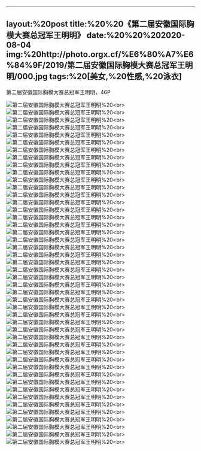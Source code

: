 ﻿---
layout:%20post
title:%20%20《第二届安徽国际胸模大赛总冠军王明明》
date:%20%20%202020-08-04
img:%20http://photo.orgx.cf/%E6%80%A7%E6%84%9F/2019/第二届安徽国际胸模大赛总冠军王明明/000.jpg
tags:%20[美女,%20性感,%20泳衣]
---

第二届安徽国际胸模大赛总冠军王明明，46P

![第二届安徽国际胸模大赛总冠军王明明](http://photo.orgx.cf/%E6%80%A7%E6%84%9F/2019/第二届安徽国际胸模大赛总冠军王明明/001.jpg%20''第二届安徽国际胸模大赛总冠军王明明'')%20<br>
![第二届安徽国际胸模大赛总冠军王明明](http://photo.orgx.cf/%E6%80%A7%E6%84%9F/2019/第二届安徽国际胸模大赛总冠军王明明/002.jpg%20''第二届安徽国际胸模大赛总冠军王明明'')%20<br>
![第二届安徽国际胸模大赛总冠军王明明](http://photo.orgx.cf/%E6%80%A7%E6%84%9F/2019/第二届安徽国际胸模大赛总冠军王明明/003.jpg%20''第二届安徽国际胸模大赛总冠军王明明'')%20<br>
![第二届安徽国际胸模大赛总冠军王明明](http://photo.orgx.cf/%E6%80%A7%E6%84%9F/2019/第二届安徽国际胸模大赛总冠军王明明/004.jpg%20''第二届安徽国际胸模大赛总冠军王明明'')%20<br>
![第二届安徽国际胸模大赛总冠军王明明](http://photo.orgx.cf/%E6%80%A7%E6%84%9F/2019/第二届安徽国际胸模大赛总冠军王明明/005.jpg%20''第二届安徽国际胸模大赛总冠军王明明'')%20<br>
![第二届安徽国际胸模大赛总冠军王明明](http://photo.orgx.cf/%E6%80%A7%E6%84%9F/2019/第二届安徽国际胸模大赛总冠军王明明/006.jpg%20''第二届安徽国际胸模大赛总冠军王明明'')%20<br>
![第二届安徽国际胸模大赛总冠军王明明](http://photo.orgx.cf/%E6%80%A7%E6%84%9F/2019/第二届安徽国际胸模大赛总冠军王明明/007.jpg%20''第二届安徽国际胸模大赛总冠军王明明'')%20<br>
![第二届安徽国际胸模大赛总冠军王明明](http://photo.orgx.cf/%E6%80%A7%E6%84%9F/2019/第二届安徽国际胸模大赛总冠军王明明/008.jpg%20''第二届安徽国际胸模大赛总冠军王明明'')%20<br>
![第二届安徽国际胸模大赛总冠军王明明](http://photo.orgx.cf/%E6%80%A7%E6%84%9F/2019/第二届安徽国际胸模大赛总冠军王明明/009.jpg%20''第二届安徽国际胸模大赛总冠军王明明'')%20<br>
![第二届安徽国际胸模大赛总冠军王明明](http://photo.orgx.cf/%E6%80%A7%E6%84%9F/2019/第二届安徽国际胸模大赛总冠军王明明/010.jpg%20''第二届安徽国际胸模大赛总冠军王明明'')%20<br>
![第二届安徽国际胸模大赛总冠军王明明](http://photo.orgx.cf/%E6%80%A7%E6%84%9F/2019/第二届安徽国际胸模大赛总冠军王明明/011.jpg%20''第二届安徽国际胸模大赛总冠军王明明'')%20<br>
![第二届安徽国际胸模大赛总冠军王明明](http://photo.orgx.cf/%E6%80%A7%E6%84%9F/2019/第二届安徽国际胸模大赛总冠军王明明/012.jpg%20''第二届安徽国际胸模大赛总冠军王明明'')%20<br>
![第二届安徽国际胸模大赛总冠军王明明](http://photo.orgx.cf/%E6%80%A7%E6%84%9F/2019/第二届安徽国际胸模大赛总冠军王明明/013.jpg%20''第二届安徽国际胸模大赛总冠军王明明'')%20<br>
![第二届安徽国际胸模大赛总冠军王明明](http://photo.orgx.cf/%E6%80%A7%E6%84%9F/2019/第二届安徽国际胸模大赛总冠军王明明/014.jpg%20''第二届安徽国际胸模大赛总冠军王明明'')%20<br>
![第二届安徽国际胸模大赛总冠军王明明](http://photo.orgx.cf/%E6%80%A7%E6%84%9F/2019/第二届安徽国际胸模大赛总冠军王明明/015.jpg%20''第二届安徽国际胸模大赛总冠军王明明'')%20<br>
![第二届安徽国际胸模大赛总冠军王明明](http://photo.orgx.cf/%E6%80%A7%E6%84%9F/2019/第二届安徽国际胸模大赛总冠军王明明/016.jpg%20''第二届安徽国际胸模大赛总冠军王明明'')%20<br>
![第二届安徽国际胸模大赛总冠军王明明](http://photo.orgx.cf/%E6%80%A7%E6%84%9F/2019/第二届安徽国际胸模大赛总冠军王明明/017.jpg%20''第二届安徽国际胸模大赛总冠军王明明'')%20<br>
![第二届安徽国际胸模大赛总冠军王明明](http://photo.orgx.cf/%E6%80%A7%E6%84%9F/2019/第二届安徽国际胸模大赛总冠军王明明/018.jpg%20''第二届安徽国际胸模大赛总冠军王明明'')%20<br>
![第二届安徽国际胸模大赛总冠军王明明](http://photo.orgx.cf/%E6%80%A7%E6%84%9F/2019/第二届安徽国际胸模大赛总冠军王明明/019.jpg%20''第二届安徽国际胸模大赛总冠军王明明'')%20<br>
![第二届安徽国际胸模大赛总冠军王明明](http://photo.orgx.cf/%E6%80%A7%E6%84%9F/2019/第二届安徽国际胸模大赛总冠军王明明/020.jpg%20''第二届安徽国际胸模大赛总冠军王明明'')%20<br>
![第二届安徽国际胸模大赛总冠军王明明](http://photo.orgx.cf/%E6%80%A7%E6%84%9F/2019/第二届安徽国际胸模大赛总冠军王明明/021.jpg%20''第二届安徽国际胸模大赛总冠军王明明'')%20<br>
![第二届安徽国际胸模大赛总冠军王明明](http://photo.orgx.cf/%E6%80%A7%E6%84%9F/2019/第二届安徽国际胸模大赛总冠军王明明/022.jpg%20''第二届安徽国际胸模大赛总冠军王明明'')%20<br>
![第二届安徽国际胸模大赛总冠军王明明](http://photo.orgx.cf/%E6%80%A7%E6%84%9F/2019/第二届安徽国际胸模大赛总冠军王明明/023.jpg%20''第二届安徽国际胸模大赛总冠军王明明'')%20<br>
![第二届安徽国际胸模大赛总冠军王明明](http://photo.orgx.cf/%E6%80%A7%E6%84%9F/2019/第二届安徽国际胸模大赛总冠军王明明/024.jpg%20''第二届安徽国际胸模大赛总冠军王明明'')%20<br>
![第二届安徽国际胸模大赛总冠军王明明](http://photo.orgx.cf/%E6%80%A7%E6%84%9F/2019/第二届安徽国际胸模大赛总冠军王明明/025.jpg%20''第二届安徽国际胸模大赛总冠军王明明'')%20<br>
![第二届安徽国际胸模大赛总冠军王明明](http://photo.orgx.cf/%E6%80%A7%E6%84%9F/2019/第二届安徽国际胸模大赛总冠军王明明/026.jpg%20''第二届安徽国际胸模大赛总冠军王明明'')%20<br>
![第二届安徽国际胸模大赛总冠军王明明](http://photo.orgx.cf/%E6%80%A7%E6%84%9F/2019/第二届安徽国际胸模大赛总冠军王明明/027.jpg%20''第二届安徽国际胸模大赛总冠军王明明'')%20<br>
![第二届安徽国际胸模大赛总冠军王明明](http://photo.orgx.cf/%E6%80%A7%E6%84%9F/2019/第二届安徽国际胸模大赛总冠军王明明/028.jpg%20''第二届安徽国际胸模大赛总冠军王明明'')%20<br>
![第二届安徽国际胸模大赛总冠军王明明](http://photo.orgx.cf/%E6%80%A7%E6%84%9F/2019/第二届安徽国际胸模大赛总冠军王明明/029.jpg%20''第二届安徽国际胸模大赛总冠军王明明'')%20<br>
![第二届安徽国际胸模大赛总冠军王明明](http://photo.orgx.cf/%E6%80%A7%E6%84%9F/2019/第二届安徽国际胸模大赛总冠军王明明/030.jpg%20''第二届安徽国际胸模大赛总冠军王明明'')%20<br>
![第二届安徽国际胸模大赛总冠军王明明](http://photo.orgx.cf/%E6%80%A7%E6%84%9F/2019/第二届安徽国际胸模大赛总冠军王明明/031.jpg%20''第二届安徽国际胸模大赛总冠军王明明'')%20<br>
![第二届安徽国际胸模大赛总冠军王明明](http://photo.orgx.cf/%E6%80%A7%E6%84%9F/2019/第二届安徽国际胸模大赛总冠军王明明/032.jpg%20''第二届安徽国际胸模大赛总冠军王明明'')%20<br>
![第二届安徽国际胸模大赛总冠军王明明](http://photo.orgx.cf/%E6%80%A7%E6%84%9F/2019/第二届安徽国际胸模大赛总冠军王明明/033.jpg%20''第二届安徽国际胸模大赛总冠军王明明'')%20<br>
![第二届安徽国际胸模大赛总冠军王明明](http://photo.orgx.cf/%E6%80%A7%E6%84%9F/2019/第二届安徽国际胸模大赛总冠军王明明/034.jpg%20''第二届安徽国际胸模大赛总冠军王明明'')%20<br>
![第二届安徽国际胸模大赛总冠军王明明](http://photo.orgx.cf/%E6%80%A7%E6%84%9F/2019/第二届安徽国际胸模大赛总冠军王明明/035.jpg%20''第二届安徽国际胸模大赛总冠军王明明'')%20<br>
![第二届安徽国际胸模大赛总冠军王明明](http://photo.orgx.cf/%E6%80%A7%E6%84%9F/2019/第二届安徽国际胸模大赛总冠军王明明/036.jpg%20''第二届安徽国际胸模大赛总冠军王明明'')%20<br>
![第二届安徽国际胸模大赛总冠军王明明](http://photo.orgx.cf/%E6%80%A7%E6%84%9F/2019/第二届安徽国际胸模大赛总冠军王明明/037.jpg%20''第二届安徽国际胸模大赛总冠军王明明'')%20<br>
![第二届安徽国际胸模大赛总冠军王明明](http://photo.orgx.cf/%E6%80%A7%E6%84%9F/2019/第二届安徽国际胸模大赛总冠军王明明/038.jpg%20''第二届安徽国际胸模大赛总冠军王明明'')%20<br>
![第二届安徽国际胸模大赛总冠军王明明](http://photo.orgx.cf/%E6%80%A7%E6%84%9F/2019/第二届安徽国际胸模大赛总冠军王明明/039.jpg%20''第二届安徽国际胸模大赛总冠军王明明'')%20<br>
![第二届安徽国际胸模大赛总冠军王明明](http://photo.orgx.cf/%E6%80%A7%E6%84%9F/2019/第二届安徽国际胸模大赛总冠军王明明/040.jpg%20''第二届安徽国际胸模大赛总冠军王明明'')%20<br>
![第二届安徽国际胸模大赛总冠军王明明](http://photo.orgx.cf/%E6%80%A7%E6%84%9F/2019/第二届安徽国际胸模大赛总冠军王明明/041.jpg%20''第二届安徽国际胸模大赛总冠军王明明'')%20<br>
![第二届安徽国际胸模大赛总冠军王明明](http://photo.orgx.cf/%E6%80%A7%E6%84%9F/2019/第二届安徽国际胸模大赛总冠军王明明/042.jpg%20''第二届安徽国际胸模大赛总冠军王明明'')%20<br>
![第二届安徽国际胸模大赛总冠军王明明](http://photo.orgx.cf/%E6%80%A7%E6%84%9F/2019/第二届安徽国际胸模大赛总冠军王明明/043.jpg%20''第二届安徽国际胸模大赛总冠军王明明'')%20<br>
![第二届安徽国际胸模大赛总冠军王明明](http://photo.orgx.cf/%E6%80%A7%E6%84%9F/2019/第二届安徽国际胸模大赛总冠军王明明/044.jpg%20''第二届安徽国际胸模大赛总冠军王明明'')%20<br>
![第二届安徽国际胸模大赛总冠军王明明](http://photo.orgx.cf/%E6%80%A7%E6%84%9F/2019/第二届安徽国际胸模大赛总冠军王明明/045.jpg%20''第二届安徽国际胸模大赛总冠军王明明'')%20<br>
![第二届安徽国际胸模大赛总冠军王明明](http://photo.orgx.cf/%E6%80%A7%E6%84%9F/2019/第二届安徽国际胸模大赛总冠军王明明/046.jpg%20''第二届安徽国际胸模大赛总冠军王明明'')%20<br>
